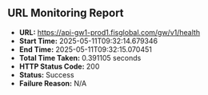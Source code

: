 ## URL Monitoring Report

- **URL:** https://api-gw1-prod1.fisglobal.com/gw/v1/health
- **Start Time:** 2025-05-11T09:32:14.679346
- **End Time:** 2025-05-11T09:32:15.070451
- **Total Time Taken:** 0.391105 seconds
- **HTTP Status Code:** 200
- **Status:** Success
- **Failure Reason:** N/A
